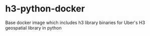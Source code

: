 # h3-python-docker
Base docker image which includes h3 library binaries for Uber's H3 geospatial library in python
